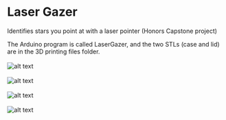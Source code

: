 # Laser Gazer
Identifies stars you point at with a laser pointer (Honors Capstone project)

The Arduino program is called LaserGazer, and the two STLs (case and lid) are in the 3D printing files folder.
<br><br>
![alt text](https://raw.githubusercontent.com/BenRStutzman/laser-gazer/master/Pictures/DSCN1505.JPG)
<br><br>
![alt text](https://raw.githubusercontent.com/BenRStutzman/laser-gazer/master/Pictures/Layout.jpg)
<br><br>
![alt text](https://raw.githubusercontent.com/BenRStutzman/laser-gazer/master/Pictures/20191120_203152.jpg)
<br><br>
![alt text](https://raw.githubusercontent.com/BenRStutzman/laser-gazer/master/Pictures/20191120_202206.jpg)
